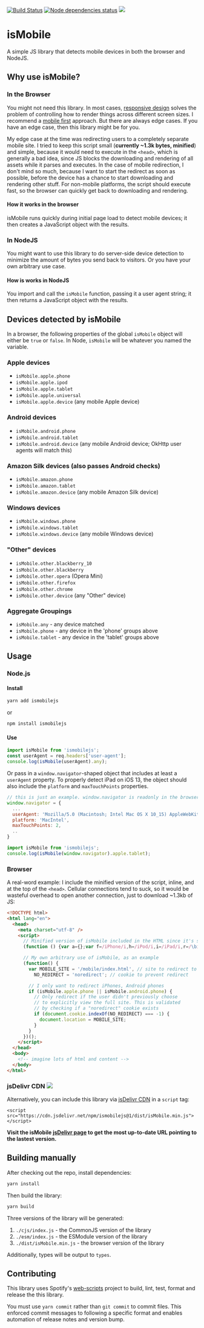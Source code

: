 [![Build Status](https://travis-ci.org/kaimallea/isMobile.png)](https://travis-ci.org/kaimallea/isMobile)
[![Node dependencies status](https://david-dm.org/kaimallea/isMobile.png)](https://david-dm.org/kaimallea/isMobile)
[![](https://data.jsdelivr.com/v1/package/npm/ismobilejs/badge)](https://www.jsdelivr.com/package/npm/ismobilejs)

# isMobile

A simple JS library that detects mobile devices in both the browser and NodeJS.

## Why use isMobile?

### In the Browser

You might not need this library. In most cases, [responsive design](https://en.wikipedia.org/wiki/Responsive_web_design) solves the problem of controlling how to render things across different screen sizes. I recommend a [mobile first](https://medium.com/@Vincentxia77/what-is-mobile-first-design-why-its-important-how-to-make-it-7d3cf2e29d00) approach. But there are always edge cases. If you have an edge case, then this library might be for you.

My edge case at the time was redirecting users to a completely separate mobile site. I tried to keep this script small (**currently ~1.3k bytes, minified**) and simple, because it would need to execute in the `<head>`, which is generally a bad idea, since JS blocks the downloading and rendering of all assets while it parses and executes. In the case of mobile redirection, I don't mind so much, because I want to start the redirect as soon as possible, before the device has a chance to start downloading and rendering other stuff. For non-mobile platforms, the script should execute fast, so the browser can quickly get back to downloading and rendering.

#### How it works in the browser

isMobile runs quickly during initial page load to detect mobile devices; it then creates a JavaScript object with the results.

### In NodeJS

You might want to use this library to do server-side device detection to minimize the amount of bytes you send back to visitors. Or you have your own arbitrary use case.

#### How is works in NodeJS

You import and call the `isMobile` function, passing it a user agent string; it then returns a JavaScript object with the results.

## Devices detected by isMobile

In a browser, the following properties of the global `isMobile` object will either be `true` or `false`. In Node, `isMobile` will be whatever you named the variable.

### Apple devices

- `isMobile.apple.phone`
- `isMobile.apple.ipod`
- `isMobile.apple.tablet`
- `isMobile.apple.universal`
- `isMobile.apple.device` (any mobile Apple device)

### Android devices

- `isMobile.android.phone`
- `isMobile.android.tablet`
- `isMobile.android.device` (any mobile Android device; OkHttp user agents will match this)

### Amazon Silk devices (also passes Android checks)

- `isMobile.amazon.phone`
- `isMobile.amazon.tablet`
- `isMobile.amazon.device` (any mobile Amazon Silk device)

### Windows devices

- `isMobile.windows.phone`
- `isMobile.windows.tablet`
- `isMobile.windows.device` (any mobile Windows device)

### "Other" devices

- `isMobile.other.blackberry_10`
- `isMobile.other.blackberry`
- `isMobile.other.opera` (Opera Mini)
- `isMobile.other.firefox`
- `isMobile.other.chrome`
- `isMobile.other.device` (any "Other" device)

### Aggregate Groupings

- `isMobile.any` - any device matched
- `isMobile.phone` - any device in the 'phone' groups above
- `isMobile.tablet` - any device in the 'tablet' groups above

## Usage

### Node.js

#### Install

```bash
yarn add ismobilejs
```

or

```bash
npm install ismobilejs
```

#### Use

```ts
import isMobile from 'ismobilejs';
const userAgent = req.headers['user-agent'];
console.log(isMobile(userAgent).any);
```

Or pass in a `window.navigator`-shaped object that includes at least a `userAgent` property. To properly detect iPad on iOS 13, the object should also include the `platform` and `maxTouchPoints` properties.

```js
// this is just an example. window.navigator is readonly in the browser
window.navigator = {
  ...
  userAgent: 'Mozilla/5.0 (Macintosh; Intel Mac OS X 10_15) AppleWebKit/605.1.15 (KHTML, like Gecko)',
  platform: 'MacIntel',
  maxTouchPoints: 2,
  ..
}
```

```ts
import isMobile from 'ismobilejs';
console.log(isMobile(window.navigator).apple.tablet);
```

### Browser

A real-word example: I include the minified version of the script, inline, and at the top of the `<head>`. Cellular connections tend to suck, so it would be wasteful overhead to open another connection, just to download ~1.3kb of JS:

<!-- prettier-ignore -->
```html
<!DOCTYPE html>
<html lang="en">
  <head>
    <meta charset="utf-8" />
    <script>
      // Minified version of isMobile included in the HTML since it's small
      (function () {var a={};var f=/iPhone/i,h=/iPod/i,i=/iPad/i,r=/\biOS-universal(?:.+)Mac\b/i,g=/\bAndroid(?:.+)Mobile\b/i,j=/Android/i,c=/(?:SD4930UR|\bSilk(?:.+)Mobile\b)/i,d=/Silk/i,b=/Windows Phone/i,k=/\bWindows(?:.+)ARM\b/i,m=/BlackBerry/i,n=/BB10/i,o=/Opera Mini/i,p=/\b(CriOS|Chrome)(?:.+)Mobile/i,q=/Mobile(?:.+)Firefox\b/i;function s(l){return function($){return $.test(l)}}function e(l){var $=(l=l||("undefined"!=typeof navigator?navigator.userAgent:"")).split("[FBAN");void 0!==$[1]&&(l=$[0]),void 0!==($=l.split("Twitter"))[1]&&(l=$[0]);var a=s(l),e={apple:{phone:a(f)&&!a(b),ipod:a(h),tablet:!a(f)&&a(i)&&!a(b),universal:a(r),device:(a(f)||a(h)||a(i))&&!a(b)},amazon:{phone:a(c),tablet:!a(c)&&a(d),device:a(c)||a(d)},android:{phone:!a(b)&&a(c)||!a(b)&&a(g),tablet:!a(b)&&!a(c)&&!a(g)&&(a(d)||a(j)),device:!a(b)&&(a(c)||a(d)||a(g)||a(j))||a(/\bokhttp\b/i)},windows:{phone:a(b),tablet:a(k),device:a(b)||a(k)},other:{blackberry:a(m),blackberry10:a(n),opera:a(o),firefox:a(q),chrome:a(p),device:a(m)||a(n)||a(o)||a(q)||a(p)},any:!1,phone:!1,tablet:!1};return e.any=e.apple.universal||e.apple.device||e.android.device||e.windows.device||e.other.device,e.phone=e.apple.phone||e.android.phone||e.windows.phone,e.tablet=e.apple.tablet||e.android.tablet||e.windows.tablet,e}a=e();if(typeof exports==="object"&&typeof module!=="undefined"){module.exports=a}else if(typeof define==="function"&&define.amd){define(function(){return a})}else{this["isMobile"]=a}})();

      // My own arbitrary use of isMobile, as an example
      (function() {
        var MOBILE_SITE = '/mobile/index.html', // site to redirect to
          NO_REDIRECT = 'noredirect'; // cookie to prevent redirect

        // I only want to redirect iPhones, Android phones
        if (isMobile.apple.phone || isMobile.android.phone) {
          // Only redirect if the user didn't previously choose
          // to explicitly view the full site. This is validated
          // by checking if a "noredirect" cookie exists
          if (document.cookie.indexOf(NO_REDIRECT) === -1) {
            document.location = MOBILE_SITE;
          }
        }
      })();
    </script>
  </head>
  <body>
    <!-- imagine lots of html and content -->
  </body>
</html>
```

### jsDelivr CDN [![](https://data.jsdelivr.com/v1/package/npm/ismobilejs/badge)](https://www.jsdelivr.com/package/npm/ismobilejs)

Alternatively, you can include this library via [jsDelivr CDN](https://www.jsdelivr.com/package/npm/ismobilejs) in a `script` tag:

`<script src="https://cdn.jsdelivr.net/npm/ismobilejs@1/dist/isMobile.min.js"></script>`

**Visit the isMobile [jsDelivr page](https://www.jsdelivr.com/package/npm/ismobilejs) to get the most up-to-date URL pointing to the lastest version.**

## Building manually

After checking out the repo, install dependencies:

```bash
yarn install
```

Then build the library:

```bash
yarn build
```

Three versions of the library will be generated:

1. `./cjs/index.js` - the CommonJS version of the library
2. `./esm/index.js` - the ESModule version of the library
3. `./dist/isMobile.min.js` - the browser version of the library

Additionally, types will be output to `types`.

## Contributing

This library uses Spotify's [web-scripts](https://github.com/spotify/web-scripts) project to build, lint, test, format and release the this library.

You must use `yarn commit` rather than `git commit` to commit files. This enforced commit messages to following a specific format and enables automation of release notes and version bump.
